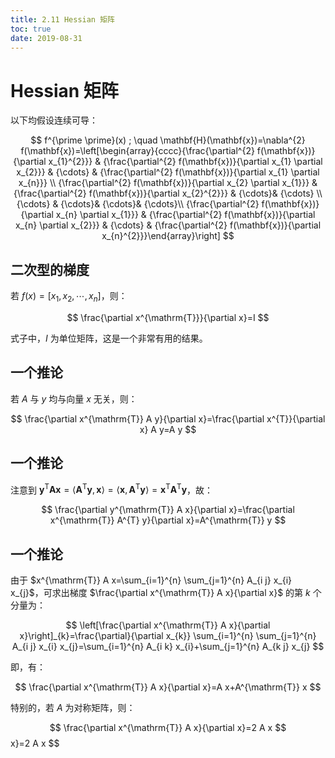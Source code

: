 ```yaml
---
title: 2.11 Hessian 矩阵
toc: true
date: 2019-08-31
---
```


# Hessian 矩阵

以下均假设连续可导：


$$
f^{\prime \prime}(x) ; \quad \mathbf{H}(\mathbf{x})=\nabla^{2} f(\mathbf{x})=\left[\begin{array}{cccc}{\frac{\partial^{2} f(\mathbf{x})}{\partial x_{1}^{2}}} & {\frac{\partial^{2} f(\mathbf{x})}{\partial x_{1} \partial x_{2}}} & {\cdots} & {\frac{\partial^{2} f(\mathbf{x})}{\partial x_{1} \partial x_{n}}} \\ {\frac{\partial^{2} f(\mathbf{x})}{\partial x_{2} \partial x_{1}}} & {\frac{\partial^{2} f(\mathbf{x})}{\partial x_{2}^{2}}} & {\cdots}& {\cdots} \\ {\cdots} & {\cdots}& {\cdots}& {\cdots}\\ {\frac{\partial^{2} f(\mathbf{x})}{\partial x_{n} \partial x_{1}}} & {\frac{\partial^{2} f(\mathbf{x})}{\partial x_{n} \partial x_{2}}} & {\cdots} & {\frac{\partial^{2} f(\mathbf{x})}{\partial x_{n}^{2}}}\end{array}\right]
$$


## 二次型的梯度


若 $f(x)=\left[x_{1}, x_{2}, \cdots, x_{n}\right]$，则：

$$
\frac{\partial x^{\mathrm{T}}}{\partial x}=I
$$

式子中，$I$ 为单位矩阵，这是一个非常有用的结果。

## 一个推论

若 $A$ 与 $y$ 均与向量 $x$ 无关，则：


$$
\frac{\partial x^{\mathrm{T}} A y}{\partial x}=\frac{\partial x^{T}}{\partial x} A y=A y
$$

## 一个推论


注意到 $\boldsymbol{y}^{\mathrm{T}} \boldsymbol{A} \boldsymbol{x}=\left\langle\boldsymbol{A}^{\mathrm{T}} \boldsymbol{y}, \boldsymbol{x}\right\rangle=\left\langle\boldsymbol{x}, \boldsymbol{A}^{\mathrm{T}} \boldsymbol{y}\right\rangle=\boldsymbol{x}^{\mathrm{T}} \boldsymbol{A}^{\mathrm{T}} \boldsymbol{y}$，故：


$$
\frac{\partial y^{\mathrm{T}} A x}{\partial x}=\frac{\partial x^{\mathrm{T}} A^{T} y}{\partial x}=A^{\mathrm{T}} y
$$

## 一个推论

由于 $x^{\mathrm{T}} A x=\sum_{i=1}^{n} \sum_{j=1}^{n} A_{i j} x_{i} x_{j}$，可求出梯度 $\frac{\partial x^{\mathrm{T}} A x}{\partial x}$ 的第 $k$ 个分量为：

$$
\left[\frac{\partial x^{\mathrm{T}} A x}{\partial x}\right]_{k}=\frac{\partial}{\partial x_{k}} \sum_{i=1}^{n} \sum_{j=1}^{n} A_{i j} x_{i} x_{j}=\sum_{i=1}^{n} A_{i k} x_{i}+\sum_{j=1}^{n} A_{k j} x_{j}
$$

即，有：

$$
\frac{\partial x^{\mathrm{T}} A x}{\partial x}=A x+A^{\mathrm{T}} x
$$

特别的，若 $A$ 为对称矩阵，则：

$$
\frac{\partial x^{\mathrm{T}} A x}{\partial x}=2 A x
$$
x}=2 A x
$$
